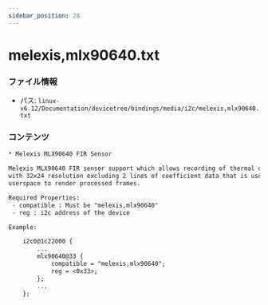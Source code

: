 ```yaml
---
sidebar_position: 28
---
```

# melexis,mlx90640.txt

### ファイル情報

- パス: `linux-v6.12/Documentation/devicetree/bindings/media/i2c/melexis,mlx90640.txt`

### コンテンツ

```txt
* Melexis MLX90640 FIR Sensor

Melexis MLX90640 FIR sensor support which allows recording of thermal data
with 32x24 resolution excluding 2 lines of coefficient data that is used by
userspace to render processed frames.

Required Properties:
 - compatible : Must be "melexis,mlx90640"
 - reg : i2c address of the device

Example:

	i2c0@1c22000 {
		...
		mlx90640@33 {
			compatible = "melexis,mlx90640";
			reg = <0x33>;
		};
		...
	};

```
